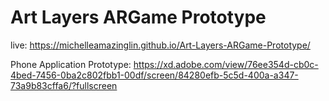 # Art Layers ARGame Prototype

live: https://michelleamazinglin.github.io/Art-Layers-ARGame-Prototype/

Phone Application Prototype: https://xd.adobe.com/view/76ee354d-cb0c-4bed-7456-0ba2c802fbb1-00df/screen/84280efb-5c5d-400a-a347-73a9b83cffa6/?fullscreen
